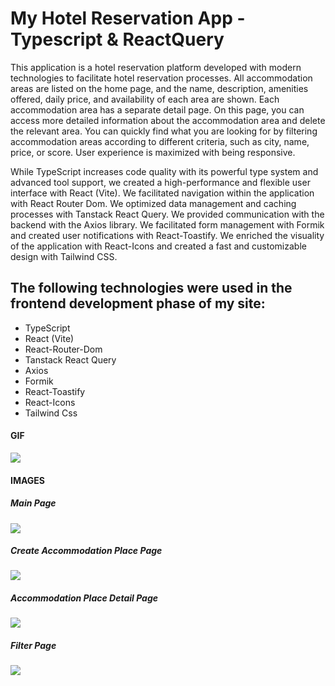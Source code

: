 <h1>My Hotel Reservation App - Typescript & ReactQuery </h1>

This application is a hotel reservation platform developed with modern technologies to facilitate hotel reservation processes. All accommodation areas are listed on the home page, and the name, description, amenities offered, daily price, and availability of each area are shown. Each accommodation area has a separate detail page. On this page, you can access more detailed information about the accommodation area and delete the relevant area. You can quickly find what you are looking for by filtering accommodation areas according to different criteria, such as city, name, price, or score. User experience is maximized with being responsive.

While TypeScript increases code quality with its powerful type system and advanced tool support, we created a high-performance and flexible user interface with React (Vite). We facilitated navigation within the application with React Router Dom. We optimized data management and caching processes with Tanstack React Query. We provided communication with the backend with the Axios library. We facilitated form management with Formik and created user notifications with React-Toastify. We enriched the visuality of the application with React-Icons and created a fast and customizable design with Tailwind CSS.

<h2> The following technologies were used in the frontend development phase of my site: </h2>

- TypeScript
- React (Vite)
- React-Router-Dom
- Tanstack React Query  
- Axios
- Formik
- React-Toastify
- React-Icons
- Tailwind Css


<h4>GIF</h5>

![](/public/hotel1.gif)

<h4>IMAGES</h4>

<h5>Main Page</h5>

![](/public/main.png)

<h5>Create Accommodation Place Page</h5>

![](/public/create.png)

<h5>Accommodation Place Detail Page</h5>

![](/public/detail.png)

<h5>Filter Page</h5>

![](/public/filter.png)


